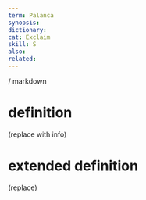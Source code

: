 ```yaml
---
term: Palanca
synopsis:
dictionary:
cat: Exclaim
skill: S
also: 
related: 
---
```

/ 
  markdown
  # definition
  (replace with info)
  # extended definition
  (replace)
